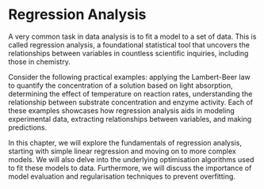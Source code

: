 # Regression Analysis

A very common task in data analysis is to fit a model to a set of data. 
This is called regression analysis, a foundational statistical tool that 
uncovers the relationships between variables in countless scientific 
inquiries, including those in chemistry.

Consider the following practical examples: applying the Lambert-Beer law 
to quantify the concentration of a solution based on light absorption, 
determining the effect of temperature on reaction rates, understanding the 
relationship between substrate concentration and enzyme activity. 
Each of these examples showcases how regression analysis aids in modeling 
experimental data, extracting relationships between variables, and making
predictions. 

In this chapter, we will explore the fundamentals of regression analysis,
starting with simple linear regression and moving on to more complex
models. We will also delve into the underlying optimisation algorithms
used to fit these models to data. Furthermore, we will discuss the
importance of model evaluation and regularisation techniques to prevent
overfitting.

